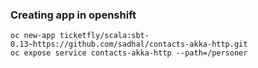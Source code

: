 
### Creating app in openshift ###

```
oc new-app ticketfly/scala:sbt-0.13~https://github.com/sadhal/contacts-akka-http.git
oc expose service contacts-akka-http --path=/personer
```
